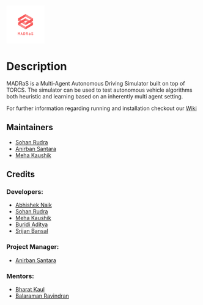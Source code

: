 <h3 align="left"><img  width="100" height="100" src="Docs/img/logo_transparent.png"></h3>


# Description
MADRaS is a Multi-Agent Autonomous Driving Simulator built on top of TORCS. The simulator can be used to test autonomous vehicle algorithms both heuristic and learning based on an inherently multi agent setting.

For further information regarding running and installation checkout our [Wiki](https://github.com/madras-simulator/MADRaS/wiki)
 
## Maintainers
 - [Sohan Rudra](https://github.com/rudrasohan)
 - [Anirban Santara](https://github.com/Santara)
 - [Meha Kaushik](https://github.com/MehaKaushik)
 
 ## Credits
 
 ### Developers:
 - [Abhishek Naik](https://github.com/abhisheknaik96)
 - [Sohan Rudra](https://github.com/rudrasohan)
 - [Meha Kaushik](https://github.com/MehaKaushik)
 - [Buridi Aditya](https://github.com/buridiaditya)
 - [Srijan Bansal](https://github.com/Srijanb97)
 
 ### Project Manager:
 - [Anirban Santara](https://github.com/Santara)
 
 ### Mentors:
 - [Bharat Kaul](https://ai.intel.com/bio/bharat-kaul/)
 - [Balaraman Ravindran](https://www.cse.iitm.ac.in/~ravi/) 
